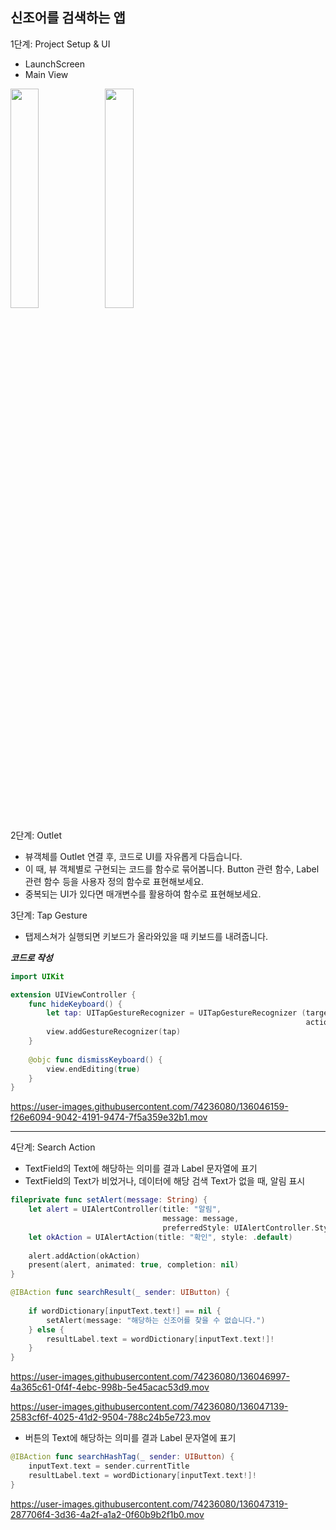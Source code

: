 
## 신조어를 검색하는 앱

1단계: Project Setup & UI

- LaunchScreen
- Main View

<img src = "https://user-images.githubusercontent.com/74236080/136045268-7e21d8a3-51dc-430b-8d62-4199e268425f.png" width="30%" height="30%"><img src = "https://user-images.githubusercontent.com/74236080/136045275-08752bde-06da-4e07-a475-ef12d3c6cee1.png" width="30%" height="30%">


2단계: Outlet
- 뷰객체를 Outlet 연결 후, 코드로 UI를 자유롭게 다듬습니다.
- 이 때, 뷰 객체별로 구현되는 코드를 함수로 묶어봅니다. Button 관련 함수, Label 관련 함수 등을 사용자 정의 함수로 표현해보세요.
- 중복되는 UI가 있다면 매개변수를 활용하여 함수로 표현해보세요.

3단계: Tap Gesture
- 탭제스쳐가 실행되면 키보드가 올라와있을 때 키보드를 내려줍니다.

***코드로 작성***

```swift
import UIKit

extension UIViewController {
    func hideKeyboard() {
        let tap: UITapGestureRecognizer = UITapGestureRecognizer (target: self,
                                                                  action: #selector(UIViewController.dismissKeyboard))
        view.addGestureRecognizer(tap)
    }
    
    @objc func dismissKeyboard() {
        view.endEditing(true)
    }
}
```

https://user-images.githubusercontent.com/74236080/136046159-f26e6094-9042-4191-9474-7f5a359e32b1.mov

---

4단계: Search Action

- TextField의 Text에 해당하는 의미를 결과 Label 문자열에 표기
- TextField의 Text가 비었거나, 데이터에 해당 검색 Text가 없을 때, 알림 표시


```swift
fileprivate func setAlert(message: String) {
    let alert = UIAlertController(title: "알림",
                                  message: message,
                                  preferredStyle: UIAlertController.Style.alert)
    let okAction = UIAlertAction(title: "확인", style: .default)
        
    alert.addAction(okAction)
    present(alert, animated: true, completion: nil)
}

@IBAction func searchResult(_ sender: UIButton) {
        
    if wordDictionary[inputText.text!] == nil {
        setAlert(message: "해당하는 신조어를 찾을 수 없습니다.")
    } else {
        resultLabel.text = wordDictionary[inputText.text!]!
    }
}
```

https://user-images.githubusercontent.com/74236080/136046997-4a365c61-0f4f-4ebc-998b-5e45acac53d9.mov

https://user-images.githubusercontent.com/74236080/136047139-2583cf6f-4025-41d2-9504-788c24b5e723.mov


- 버튼의 Text에 해당하는 의미를 결과 Label 문자열에 표기

```swift
@IBAction func searchHashTag(_ sender: UIButton) {
    inputText.text = sender.currentTitle
    resultLabel.text = wordDictionary[inputText.text!]!
}
```

https://user-images.githubusercontent.com/74236080/136047319-287706f4-3d36-4a2f-a1a2-0f60b9b2f1b0.mov



